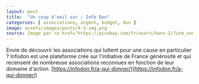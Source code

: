 ```yaml
---
layout: post
title:  "Un coup d'oeil sur : Info Don"
categories: [ associations, argent, budget, don ]
image: assets/images/posts/4-3-img.png
source: Image par <a href="https://pixabay.com/fr/users/hans-2/?utm_source=link-attribution&amp;utm_medium=referral&amp;utm_campaign=image&amp;utm_content=4765498">Hans Braxmeier</a> de <a href="https://pixabay.com/fr/?utm_source=link-attribution&amp;utm_medium=referral&amp;utm_campaign=image&amp;utm_content=4765498">Pixabay</a>
---
```


Envie de découvrir les associations qui luttent pour une cause en particulier ?
Infodon est une plateforme crée sur l'initiative de France générosité et qui recensent de nombreuse associations reconnues en fonction de leur domaine d'action.
[https://infodon.fr/a-qui-donner/](https://infodon.fr/a-qui-donner/)

